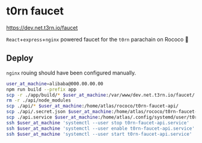 # t0rn faucet

https://dev.net.t3rn.io/faucet

`React`+`express`+`nginx` powered faucet for the `t0rn` parachain on Rococo 🚿

## Deploy

`nginx` rouing should have been configured manually.

```bash
user_at_machine=alibaba@000.00.00.00
npm run build --prefix app
scp -r ./app/build/* $user_at_machine:/var/www/dev.net.t3rn.io/faucet/
rm -r ./api/node_modules
scp ./api/* $user_at_machine:/home/atlas/rococo/t0rn-faucet-api/
scp ./api/.secret.json $user_at_machine:/home/atlas/rococo/t0rn-faucet-api/.secret.json
scp ./api.service $user_at_machine:/home/atlas/.config/systemd/user/t0rn-faucet-api.service
ssh $user_at_machine 'systemctl --user stop t0rn-faucet-api.service'
ssh $user_at_machine 'systemctl --user enable t0rn-faucet-api.service'
ssh $user_at_machine 'systemctl --user start t0rn-faucet-api.service'
```